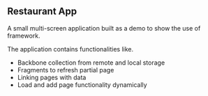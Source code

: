 Restaurant App
--------------

A small multi-screen application built as a demo to show the use of framework.

The application contains functionalities like.

* Backbone collection from remote and local storage
* Fragments to refresh partial page
* Linking pages with data
* Load and add page functionality dynamically